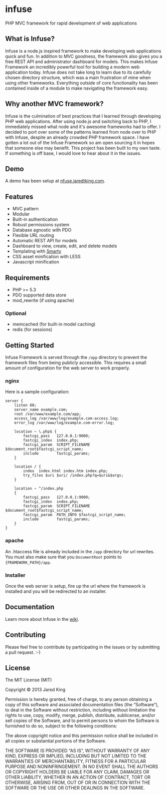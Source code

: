 infuse
=====

PHP MVC framework for rapid development of web applications

## What is Infuse?

Infuse is a node.js inspired framework to make developing web applications quick and fun. In addition to MVC goodness, the framework also gives you a free REST API and administrator dashboard for models. This makes Infuse Framework an incredibly powerful tool for building a modern web application today. Infuse does not take long to learn due to its carefully chosen directory structure, which was a main frustration of mine when using other frameworks. Everything outside of core functionality has been contained inside of a module to make navigating the framework easy.

## Why another MVC framework?

Infuse is the culmination of best practices that I learned through developing PHP web applications. After using node.js and switching back to PHP, I immediately missed what node and it's awesome frameworks had to offer. I decided to port over some of the patterns learned from node over to PHP with Infuse, despite an already crowded PHP framework space. I have gotten a lot out of the Infuse Framework so am open sourcing it in hopes that someone else may benefit. This project has been built to my own taste. If something is off base, I would love to hear about it in the issues.

## Demo

A demo has been setup at [nfuse.jaredtking.com](http://nfuse.jaredtking.com).

## Features

- MVC pattern
- Modular
- Built-in authentication
- Robust permissions system
- Database agnostic with PDO
- Flexible URL routing
- Automatic REST API for models
- Dashboard to view, create, edit, and delete models
- Templating with [Smarty](http://smarty.net)
- CSS asset minification with LESS
- Javascript minification

## Requirements

- PHP >= 5.3
- PDO supported data store
- mod_rewrite (if using apache)

### Optional

- memcached (for built-in model caching)
- redis (for sessions)

## Getting Started

Infuse Framework is served through the `/app` directory to prevent the framework files from being publicly accessible. This requires a small amount of configuration for the web server to work properly.

### nginx

Here is a sample configuration:

```
server {
	listen 80;
 	server_name example.com;
	root /var/www/example.com/app;
	access_log /var/www/log/example.com-access.log;
	error_log /var/www/log/example.com-error.log;
	
	location ~ \.php$ {
		fastcgi_pass   127.0.0.1:9000;
		fastcgi_index  index.php;
		fastcgi_param  SCRIPT_FILENAME  $document_root$fastcgi_script_name;
		include        fastcgi_params;
	}

	location / {
	   	index  index.html index.htm index.php;
		try_files $uri $uri/ /index.php?q=$uri&$args;
	}

	location ~ ^/index.php
	{
	  	fastcgi_pass   127.0.0.1:9000;
	 	fastcgi_index  index.php;
	 	fastcgi_param  SCRIPT_FILENAME  $document_root$fastcgi_script_name;
		fastcgi_param  PATH_INFO $fastcgi_script_name;	
		include        fastcgi_params;
	}
}
```

### apache

An .htaccess file is already included in the `/app` directory for url rewrites. You must also make sure that you `DocumentRoot` points to `{FRAMEWORK_PATH}/app`.

### Installer

Once the web server is setup, fire up the url where the framework is installed and you will be redirected to an installer.

## Documentation

Learn more about Infuse in the [wiki](https://github.com/jaredtking/infuse/wiki).

## Contributing

Please feel free to contribute by participating in the issues or by submitting a pull request. :-)

## License

The MIT License (MIT)

Copyright © 2013 Jared King

Permission is hereby granted, free of charge, to any person obtaining a copy of this software and associated documentation files (the “Software”), to deal in the Software without restriction, including without limitation the rights to use, copy, modify, merge, publish, distribute, sublicense, and/or sell copies of the Software, and to permit persons to whom the Software is furnished to do so, subject to the following conditions:

The above copyright notice and this permission notice shall be included in all copies or substantial portions of the Software.

THE SOFTWARE IS PROVIDED “AS IS”, WITHOUT WARRANTY OF ANY KIND, EXPRESS OR IMPLIED, INCLUDING BUT NOT LIMITED TO THE WARRANTIES OF MERCHANTABILITY, FITNESS FOR A PARTICULAR PURPOSE AND NONINFRINGEMENT. IN NO EVENT SHALL THE AUTHORS OR COPYRIGHT HOLDERS BE LIABLE FOR ANY CLAIM, DAMAGES OR OTHER LIABILITY, WHETHER IN AN ACTION OF CONTRACT, TORT OR OTHERWISE, ARISING FROM, OUT OF OR IN CONNECTION WITH THE SOFTWARE OR THE USE OR OTHER DEALINGS IN THE SOFTWARE.